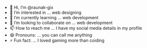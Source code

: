 - 👋 Hi, I’m @raunak-gix
- 👀 I’m interested in ... web designing
- 🌱 I’m currently learning ... web development
- 💞️ I’m looking to collaborate on ... web development
- 📫 How to reach me ... I have my social media details in my profile 
- 😄 Pronouns: ... you can call me anything
- ⚡ Fun fact: ... I loved gaming more than coiding


